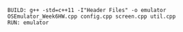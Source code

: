     BUILD: g++ -std=c++11 -I"Header Files" -o emulator OSEmulator_Week6HW.cpp config.cpp screen.cpp util.cpp
    RUN: emulator
